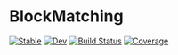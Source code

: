 # BlockMatching

[![Stable](https://img.shields.io/badge/docs-stable-blue.svg)](https://johnnychen94.github.io/BlockMatching.jl/stable)
[![Dev](https://img.shields.io/badge/docs-dev-blue.svg)](https://johnnychen94.github.io/BlockMatching.jl/dev)
[![Build Status](https://github.com/johnnychen94/BlockMatching.jl/workflows/CI/badge.svg)](https://github.com/johnnychen94/BlockMatching.jl/actions)
[![Coverage](https://codecov.io/gh/johnnychen94/BlockMatching.jl/branch/master/graph/badge.svg)](https://codecov.io/gh/johnnychen94/BlockMatching.jl)

